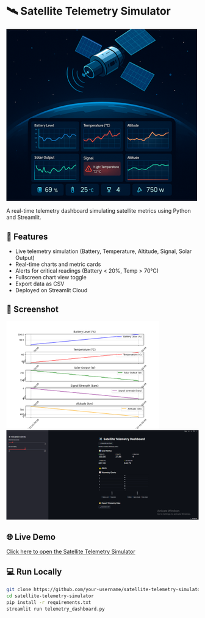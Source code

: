 # 🛰️ Satellite Telemetry Simulator
<img src="Satellite-Telemetry-Simulator/thumbnail.png" alt="Satellite Telemetry Simulator" width="500"/>

A real-time telemetry dashboard simulating satellite metrics using Python and Streamlit.

## 🚀 Features

- Live telemetry simulation (Battery, Temperature, Altitude, Signal, Solar Output)
- Real-time charts and metric cards
- Alerts for critical readings (Battery < 20%, Temp > 70°C)
- Fullscreen chart view toggle
- Export data as CSV
- Deployed on Streamlit Cloud

## 📸 Screenshot
<img src="Satellite-Telemetry-Simulator/Plots/live_plot.png" alt="chart" width="400"/> <img src="Satellite-Telemetry-Simulator/dashboard.png" alt="dashboard" width="600"/>

## 🌐 Live Demo

[Click here to open the Satellite Telemetry Simulator](https://satellite-telemetry-simulator-3kvyfpmnekgx2pkqgmr3kh.streamlit.app/)


## 💻 Run Locally

```bash
git clone https://github.com/your-username/satellite-telemetry-simulator.git
cd satellite-telemetry-simulator
pip install -r requirements.txt
streamlit run telemetry_dashboard.py
